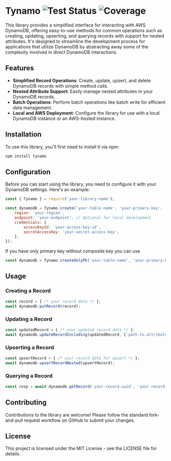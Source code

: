 # Tynamo ![Test Status](https://github.com/ahmed-abdelsalam/tynamo/actions/workflows/test.yml/badge.svg) ![Coverage](https://img.shields.io/endpoint?url=https://gist.githubusercontent.com/ahmed-abdelsalam/70e8c5f5a52c8c45b84351b01b698be4/raw/tynamo.json)

This library provides a simplified interface for interacting with AWS DynamoDB, offering easy-to-use methods for common operations such as creating, updating, upserting, and querying records with support for nested attributes. It's designed to streamline the development process for applications that utilize DynamoDB by abstracting away some of the complexity involved in direct DynamoDB interactions.

## Features

- **Simplified Record Operations**: Create, update, upsert, and delete DynamoDB records with simple method calls.
- **Nested Attribute Support**: Easily manage nested attributes in your DynamoDB records.
- **Batch Operations**: Perform batch operations like batch write for efficient data management.
- **Local and AWS Deployment**: Configure the library for use with a local DynamoDB instance or an AWS-hosted instance.

## Installation

To use this library, you'll first need to install it via npm:

```bash
npm install tynamo
```

## Configuration

Before you can start using the library, you need to configure it with your DynamoDB settings. Here's an example:

```javascript
const { Tynamo } = require('your-library-name');

const dynamodb = Tynamo.create('your-table-name', 'your-primary-key', 'your-sort-key', {
    region: 'your-region',
    endpoint: 'your-endpoint', // Optional for local development
    credentials: {
        accessKeyId: 'your-access-key-id',
        secretAccessKey: 'your-secret-access-key',
    },
});
```

If you have only primary key without composite key you can use 

```javascript
const dynamodb = Tynamo.createOnlyPk('your-table-name', 'your-primary-key');
```



## Usage

### Creating a Record

```javascript
const record = { /* your record data */ };
await dynamodb.putRecord(record);
```

### Updating a Record

```javascript
const updatedRecord = { /* your updated record data */ };
await dynamodb.updateRecordIncluding(updatedRecord, ['path.to.attribute']);
```

### Upserting a Record

```javascript
const upsertRecord = { /* your record data for upsert */ };
await dynamodb.upsertRecordNested(upsertRecord);
```

### Querying a Record

```javascript
const resp = await dynamodb.getRecord('your-record-uuid', 'your-record-id');
```

## Contributing

Contributions to the library are welcome! Please follow the standard fork-and-pull request workflow on GitHub to submit your changes.

## License

This project is licensed under the MIT License - see the LICENSE file for details.